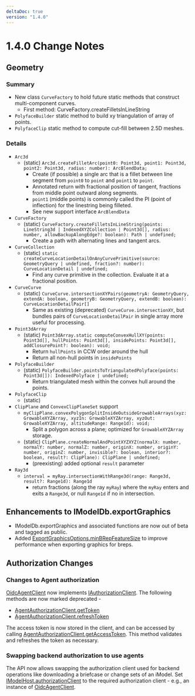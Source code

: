 ```yaml
---
deltaDoc: true
version: "1.4.0"
---
```


# 1.4.0 Change Notes

## Geometry

### Summary

- New class `CurveFactory` to hold future static methods that construct multi-component curves.
  - First method: CurveFactory.createFilletsInLineString
- `PolyfaceBuilder` static method to build xy triangulation of array of points.
- `PolyfaceClip` static method to compute cut-fill between 2.5D meshes.

### Details

- `Arc3d`
  - (static) `Arc3d.createFilletArc(point0: Point3d, point1: Point3d, point2: Point3d, radius: number): ArcBlendData;`
    - Create (if possible) a single arc that is a fillet between line segment from `point0` to `point` and `point1` to `point`.
    - Annotated return with fractional position of tangent, fractions from middle point outward along segments.
    - `point1` (middle points) is commonly called the PI (point of inflection) for the linestring being filleted.
    - See new support interface `ArcBlendData`
- `CurveFactory`
  - (static) `CurveFactory.createFilletsInLineString(points: LineString3d | IndexedXYZCollection | Point3d[], radius: number, allowBackupAlongEdge?: boolean): Path | undefined;`
    - Create a path with alternating lines and tangent arcs.
- `CurveCollection`
  - (static) `static createCurveLocationDetailOnAnyCurvePrimitive(source: GeometryQuery | undefined, fraction?: number): CurveLocationDetail | undefined;`
    - Find any curve primitive in the collection. Evaluate it at a fractional position.
- `CurveCurve`
  - (static) `CurveCurve.intersectionXYPairs(geometryA: GeometryQuery, extendA: boolean, geometryB: GeometryQuery, extendB: boolean): CurveLocationDetailPair[]`
    - Same as existing (deprecated) `CurveCurve.intersectionXY`, but bundles pairs of `CurveLocationDetailPair` in single array more useful for processing.
- `Point3dArray`
  - (static) `Point3dArray.static computeConvexHullXY(points: Point3d[], hullPoints: Point3d[], insidePoints: Point3d[], addClosurePoint?: boolean): void;`
    - Return `hullPoints` in CCW order around the hull
    - Return all non-hull points in `insidePoints`
- `PolyfaceBuilder`
  - (static) `PolyfaceBuilder.pointsToTriangulatedPolyface(points: Point3d[]): IndexedPolyface | undefined;`
    - Return triangulated mesh within the convex hull around the points.
- `PolyfaceClip`
  - (static)
- `ClipPlane` and `ConvexClipPlaneSet` support
  - `myClipPlane.convexPolygonSplitInsideOutsideGrowableArrays(xyz: GrowableXYZArray, xyzIn: GrowableXYZArray, xyzOut: GrowableXYZArray, altitudeRange: Range1d): void;`
    - Split a polygon across a plane; optimized for `GrowableXYZArray` storage.
  - (static) `ClipPlane.createNormalAndPointXYZXYZ(normalX: number, normalY: number, normalZ: number, originX: number, originY: number, originZ: number, invisible?: boolean, interior?: boolean, result?: ClipPlane): ClipPlane | undefined;`
    - (preexisting) added optional `result` parameter
- `Ray3d`
  - `interval = myRay.intersectionWithRange3d(range: Range3d, result?: Range1d): Range1d`
    - return fractions (along the ray `myRay`) where the `myRay` enters and exits a `Range3d`, or null `Range1d` if no in intersection.

## Enhancements to IModelDb.exportGraphics

- IModelDb.exportGraphics and associated functions are now out of beta and tagged as public.
- Added [ExportGraphicsOptions.minBRepFeatureSize](https://www.imodeljs.org/v1/reference/imodeljs-backend/imodels/exportgraphicsoptions/minbrepfeaturesize) to improve performance when exporting graphics for breps.

## Authorization Changes

### Changes to Agent authorization

[OidcAgentClient](https://www.imodeljs.org/v1/reference/imodeljs-clients-backend/authentication/oidcagentclient) now implements [IAuthorizationClient](https://www.imodeljs.org/v1/reference/imodeljs-clients/authentication/iauthorizationclient). The following methods are now marked deprecated -

- [AgentAuthorizationClient.getToken](https://www.imodeljs.org/v1/reference/imodeljs-clients-backend/authentication/oidcagentclient/gettoken)
- [AgentAuthorizationClient.refreshToken](https://www.imodeljs.org/v1/reference/imodeljs-clients-backend/authentication/oidcagentclient/refreshtoken)

The access token is now stored in the client, and can be accessed by calling [AgentAuthorizationClient.getAccessToken](https://www.imodeljs.org/v1/reference/imodeljs-clients-backend/authentication/oidcagentclient/getaccesstoken). This method
validates and refreshes the token as necessary.

### Swapping backend authorization to use agents

The API now allows swapping the authorization client used for backend operations like downloading a briefcase or change sets of an iModel.
Set [IModelHost.authorizationClient](https://www.imodeljs.org/v1/reference/imodeljs-backend/imodelhost/imodelhost/authorizationclient) to the required authorization client - e.g., an instance of [OidcAgentClient](https://www.imodeljs.org/v1/reference/imodeljs-clients-backend/authentication/oidcagentclient).
